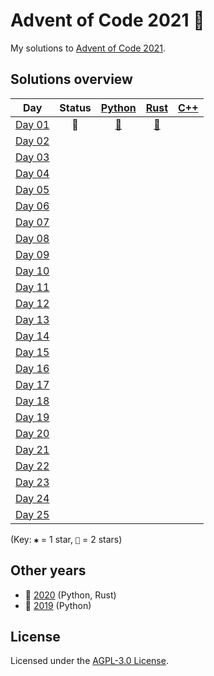 # Advent of Code 2021 🎄

My solutions to [Advent of Code 2021](https://adventofcode.com/2021).

## Solutions overview

| Day           | Status | [Python](python) | [Rust](rust) | [C++](cpp) |
| ------------- |:------:|:----------------:|:------------:|:----------:|
| [Day 01][d01] | 🌟 | [🌟](py01) | [🌟](rs01) |  |
| [Day 02][d02] |  |  |  |  |
| [Day 03][d03] |  |  |  |  |
| [Day 04][d04] |  |  |  |  |
| [Day 05][d05] |  |  |  |  |
| [Day 06][d06] |  |  |  |  |
| [Day 07][d07] |  |  |  |  |
| [Day 08][d08] |  |  |  |  |
| [Day 09][d09] |  |  |  |  |
| [Day 10][d10] |  |  |  |  |
| [Day 11][d11] |  |  |  |  |
| [Day 12][d12] |  |  |  |  |
| [Day 13][d13] |  |  |  |  |
| [Day 14][d14] |  |  |  |  |
| [Day 15][d15] |  |  |  |  |
| [Day 16][d16] |  |  |  |  |
| [Day 17][d17] |  |  |  |  |
| [Day 18][d18] |  |  |  |  |
| [Day 19][d19] |  |  |  |  |
| [Day 20][d20] |  |  |  |  |
| [Day 21][d21] |  |  |  |  |
| [Day 22][d22] |  |  |  |  |
| [Day 23][d23] |  |  |  |  |
| [Day 24][d24] |  |  |  |  |
| [Day 25][d25] |  |  |  |  |

(Key: `✱` = 1 star, `🌟` = 2 stars)

## Other years

- 🎄 [2020](https://github.com/jonatcln/advent-of-code-2020) (Python, Rust)
- 🎄 [2019](https://github.com/jonatcln/advent-of-code-2019) (Python)

## License

Licensed under the [AGPL-3.0 License](LICENSE).


[d01]: https://adventofcode.com/2021/day/1
[d02]: https://adventofcode.com/2021/day/2
[d03]: https://adventofcode.com/2021/day/3
[d04]: https://adventofcode.com/2021/day/4
[d05]: https://adventofcode.com/2021/day/5
[d06]: https://adventofcode.com/2021/day/6
[d07]: https://adventofcode.com/2021/day/7
[d08]: https://adventofcode.com/2021/day/8
[d09]: https://adventofcode.com/2021/day/9
[d10]: https://adventofcode.com/2021/day/10
[d11]: https://adventofcode.com/2021/day/11
[d12]: https://adventofcode.com/2021/day/12
[d13]: https://adventofcode.com/2021/day/13
[d14]: https://adventofcode.com/2021/day/14
[d15]: https://adventofcode.com/2021/day/15
[d16]: https://adventofcode.com/2021/day/16
[d17]: https://adventofcode.com/2021/day/17
[d18]: https://adventofcode.com/2021/day/18
[d19]: https://adventofcode.com/2021/day/19
[d20]: https://adventofcode.com/2021/day/20
[d21]: https://adventofcode.com/2021/day/21
[d22]: https://adventofcode.com/2021/day/22
[d23]: https://adventofcode.com/2021/day/23
[d24]: https://adventofcode.com/2021/day/24
[d25]: https://adventofcode.com/2021/day/25

[py01]: python/aoc/day01

[rs01]: rust/src/day01
